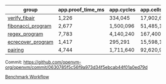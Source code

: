 | group | app.proof_time_ms | app.cycles | app.cells_used | leaf.proof_time_ms | leaf.cycles | leaf.cells_used |
| -- | -- | -- | -- | -- | -- | -- |
| [verify_fibair](https://github.com/openvm-org/openvm/blob/benchmark-results/benchmarks/verify_fibair-0630785f5c56f9a973d34f5ebcab44f01a0ed79d.md) | 1,226 |  334,045 |  17,902,612 |- | - | - |
| [fibonacci_program](https://github.com/openvm-org/openvm/blob/benchmark-results/benchmarks/fibonacci-0630785f5c56f9a973d34f5ebcab44f01a0ed79d.md) | 2,677 |  1,500,096 |  51,485,167 | 3,832 |  1,262,904 |  70,215,674 |
| [regex_program](https://github.com/openvm-org/openvm/blob/benchmark-results/benchmarks/regex-0630785f5c56f9a973d34f5ebcab44f01a0ed79d.md) | 7,783 |  4,140,240 |  167,400,358 | 14,996 |  3,981,518 |  304,466,644 |
| [ecrecover_program](https://github.com/openvm-org/openvm/blob/benchmark-results/benchmarks/ecrecover-0630785f5c56f9a973d34f5ebcab44f01a0ed79d.md) | 1,417 |  295,291 |  15,598,160 | 13,084 |  2,990,647 |  244,742,940 |
| [pairing](https://github.com/openvm-org/openvm/blob/benchmark-results/benchmarks/pairing-0630785f5c56f9a973d34f5ebcab44f01a0ed79d.md) | 4,744 |  1,711,640 |  92,620,923 | 14,115 |  3,305,893 |  275,729,620 |


Commit: https://github.com/openvm-org/openvm/commit/0630785f5c56f9a973d34f5ebcab44f01a0ed79d

[Benchmark Workflow](https://github.com/openvm-org/openvm/actions/runs/13955094846)
